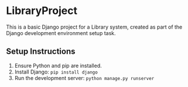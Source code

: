 # LibraryProject

This is a basic Django project for a Library system, created as part of the Django development environment setup task.

## Setup Instructions

1. Ensure Python and pip are installed.
2. Install Django: `pip install django`
3. Run the development server: `python manage.py runserver`
